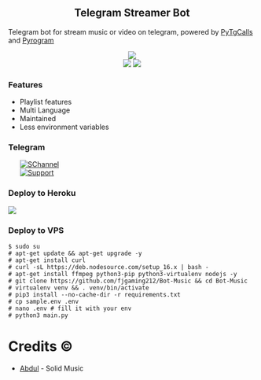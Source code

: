 <h2 align="center">Telegram Streamer Bot </h2>
<p>
Telegram bot for stream music or video on telegram, 
powered by <a href="https://github.com/pytgcalls/pytgcalls">PyTgCalls</a>
and <a href="https://github.com/pyrogram/pyrogram">Pyrogram</a>
</p>

<div align="center">
    <a href="https://github.com/fjgaming212/Bot-Music"><img src="https://img.shields.io/github/repo-size/fjgaming212/Bot-Music?logo=github"></a> <br>
    <a href="https://github.com/fjgaming212/Bot-Music"><img src="https://img.shields.io/github/forks/fjgaming212/Bot-Music?logo=github"></a>
    <a href="https://github.com/fjgaming212/Bot-Music"><img src="https://img.shields.io/github/stars/fjgaming212/Bot-Music?logo=github"></a>
</div>


<h3>Features</h3> 
<ul>
    <li>Playlist features</li>
    <li>Multi Language</li>
    <li>Maintained</li>
    <li>Less environment variables</li>
</ul>

<h3>Telegram</h3>
<ul>
    <a href="https://t.me/BotMusicUpdates"><img alt="SChannel" src="https://img.shields.io/badge/Channel-blue.svg?logo=telegram"></a> <br/>
    <a href="https://t.me/BotMusicChat"><img alt="Support" src="https://img.shields.io/badge/Support-blue.svg?logo=telegram"></a> <br/>
</ul>

<h3>Deploy to Heroku </h3>
<div>
    <a href="https://dashboard.heroku.com/new?button-url=https://github.com/KingsYakuza/BotMusic&template=https://github.com/fjgaming212/Bot-Music"><img src="https://www.herokucdn.com/deploy/button.svg"></a>
</div>

### Deploy to VPS
```
$ sudo su
# apt-get update && apt-get upgrade -y
# apt-get install curl
# curl -sL https://deb.nodesource.com/setup_16.x | bash - 
# apt-get install ffmpeg python3-pip python3-virtualenv nodejs -y 
# git clone https://github.com/fjgaming212/Bot-Music && cd Bot-Music
# virtualenv venv && . venv/bin/activate 
# pip3 install --no-cache-dir -r requirements.txt 
# cp sample.env .env 
# nano .env # fill it with your env 
# python3 main.py
```

# Credits ©
* [Abdul](https://github.com/DoellBarr/solidmusic) - Solid Music
